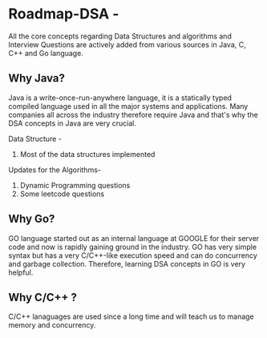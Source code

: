 # Roadmap-DSA - 
All the core concepts regarding Data Structures and algorithms and Interview Questions are actively added from various sources in Java, C, C++ and Go language.
## Why Java?
Java is a write-once-run-anywhere language, it is a statically typed compiled language used in all the major systems and applications.
Many companies all across the industry therefore require Java and that's why the DSA concepts in Java are very crucial.

Data Structure -
1. Most of the data structures implemented

Updates for the Algorithms- 
1. Dynamic Programming questions
2. Some leetcode questions 

## Why Go?
GO language started out as an internal language at GOOGLE for their server code and now is rapidly gaining ground in the industry. GO has very simple syntax but 
has a very C/C++-like execution speed and can do concurrency and garbage collection. Therefore, learning DSA concepts in GO is very helpful.

## Why C/C++ ?
C/C++ lanaguages are used since a long time and will teach us to manage memory and concurrency.
